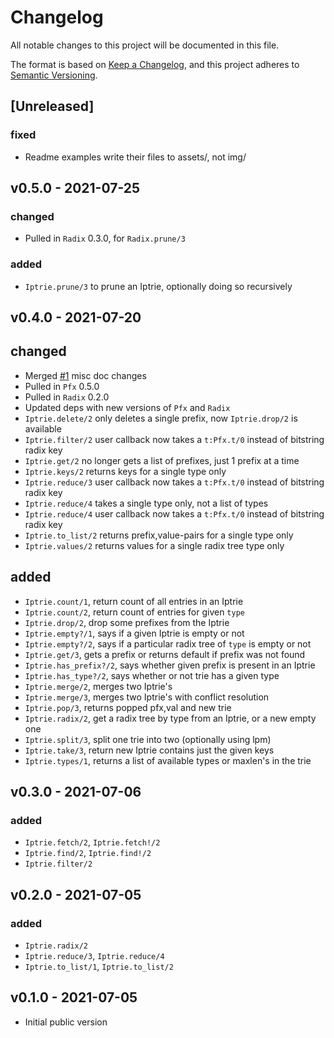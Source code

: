 # Changelog

All notable changes to this project will be documented in this file.

The format is based on [Keep a Changelog](https://keepachangelog.com/en/1.0.0/),
and this project adheres to [Semantic Versioning](https://semver.org/spec/v2.0.0.html).

## [Unreleased]

### fixed

- Readme examples write their files to assets/, not img/


## v0.5.0 - 2021-07-25

### changed
- Pulled in `Radix` 0.3.0, for `Radix.prune/3`

### added
- `Iptrie.prune/3` to prune an Iptrie, optionally doing so recursively


## v0.4.0 - 2021-07-20

## changed
- Merged [#1](https://github.com/hertogp/iptrie/pull/1) misc doc changes
- Pulled in `Pfx` 0.5.0
- Pulled in `Radix` 0.2.0
- Updated deps with new versions of `Pfx` and `Radix`
- `Iptrie.delete/2` only deletes a single prefix, now `Iptrie.drop/2` is available
- `Iptrie.filter/2` user callback now takes a `t:Pfx.t/0` instead of bitstring radix key
- `Iptrie.get/2` no longer gets a list of prefixes, just 1 prefix at a time
- `Iptrie.keys/2` returns keys for a single type only
- `Iptrie.reduce/3` user callback now takes a `t:Pfx.t/0` instead of bitstring radix key
- `Iptrie.reduce/4` takes a single type only, not a list of types
- `Iptrie.reduce/4` user callback now takes a `t:Pfx.t/0` instead of bitstring radix key
- `Iptrie.to_list/2` returns prefix,value-pairs for a single type only
- `Iptrie.values/2` returns values for a single radix tree type only

## added
- `Iptrie.count/1`, return count of all entries in an Iptrie
- `Iptrie.count/2`, return count of entries for given `type`
- `Iptrie.drop/2`, drop some prefixes from the Iptrie
- `Iptrie.empty?/1`, says if a given Iptrie is empty or not
- `Iptrie.empty?/2`, says if a particular radix tree of `type` is empty or not
- `Iptrie.get/3`, gets a prefix or returns default if prefix was not found
- `Iptrie.has_prefix?/2`, says whether given prefix is present in an Iptrie
- `Iptrie.has_type?/2`, says whether or not trie has a given type
- `Iptrie.merge/2`, merges two Iptrie's
- `Iptrie.merge/3`, merges two Iptrie's with conflict resolution
- `Iptrie.pop/3`, returns popped pfx,val and new trie
- `Iptrie.radix/2`, get a radix tree by type from an Iptrie, or a new empty one
- `Iptrie.split/3`, split one trie into two (optionally using lpm)
- `Iptrie.take/3`, return new Iptrie contains just the given keys
- `Iptrie.types/1`, returns a list of available types or maxlen's in the trie


## v0.3.0 - 2021-07-06

### added
- `Iptrie.fetch/2`, `Iptrie.fetch!/2`
- `Iptrie.find/2`, `Iptrie.find!/2`
- `Iptrie.filter/2`


## v0.2.0 - 2021-07-05

### added
- `Iptrie.radix/2`
- `Iptrie.reduce/3`, `Iptrie.reduce/4`
- `Iptrie.to_list/1`, `Iptrie.to_list/2`

## v0.1.0 - 2021-07-05

- Initial public version
